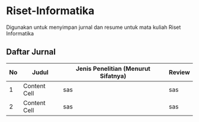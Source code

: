 # Riset-Informatika
Digunakan untuk menyimpan jurnal dan resume untuk mata kuliah Riset Informatika

## Daftar Jurnal

| No | Judul | Jenis Penelitian (Menurut Sifatnya) | Review |
| -- | ----- | ----------------------------------- | ------ |
| 1  | Content Cell | sas | sas |
| 2  | Content Cell | sas | sas |
